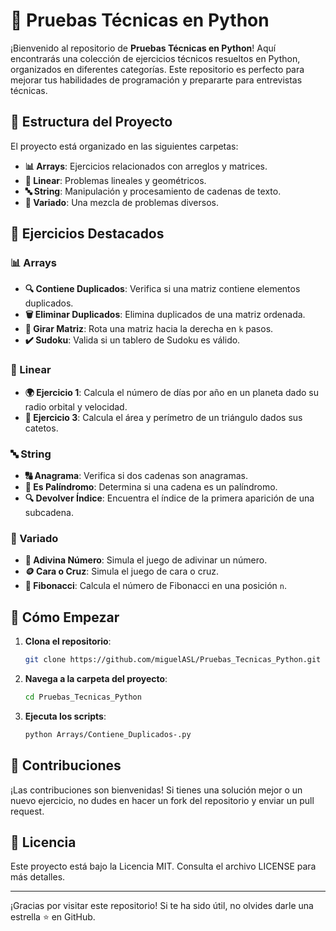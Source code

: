 # 🚀 Pruebas Técnicas en Python

¡Bienvenido al repositorio de **Pruebas Técnicas en Python**! Aquí encontrarás una colección de ejercicios técnicos resueltos en Python, organizados en diferentes categorías. Este repositorio es perfecto para mejorar tus habilidades de programación y prepararte para entrevistas técnicas.

## 📂 Estructura del Proyecto

El proyecto está organizado en las siguientes carpetas:

- **📊 Arrays**: Ejercicios relacionados con arreglos y matrices.
- **📐 Linear**: Problemas lineales y geométricos.
- **🔤 String**: Manipulación y procesamiento de cadenas de texto.
- **🔀 Variado**: Una mezcla de problemas diversos.

## 📜 Ejercicios Destacados

### 📊 Arrays

- **🔍 Contiene Duplicados**: Verifica si una matriz contiene elementos duplicados.
- **🗑️ Eliminar Duplicados**: Elimina duplicados de una matriz ordenada.
- **🔄 Girar Matriz**: Rota una matriz hacia la derecha en `k` pasos.
- **✔️ Sudoku**: Valida si un tablero de Sudoku es válido.

### 📐 Linear

- **🌍 Ejercicio 1**: Calcula el número de días por año en un planeta dado su radio orbital y velocidad.
- **📏 Ejercicio 3**: Calcula el área y perímetro de un triángulo dados sus catetos.

### 🔤 String

- **🔠 Anagrama**: Verifica si dos cadenas son anagramas.
- **🔁 Es Palíndromo**: Determina si una cadena es un palíndromo.
- **🔍 Devolver Índice**: Encuentra el índice de la primera aparición de una subcadena.

### 🔀 Variado

- **🎲 Adivina Número**: Simula el juego de adivinar un número.
- **🪙 Cara o Cruz**: Simula el juego de cara o cruz.
- **🔢 Fibonacci**: Calcula el número de Fibonacci en una posición `n`.

## 🚀 Cómo Empezar

1. **Clona el repositorio**:
    ```sh
    git clone https://github.com/miguelASL/Pruebas_Tecnicas_Python.git
    ```

2. **Navega a la carpeta del proyecto**:
    ```sh
    cd Pruebas_Tecnicas_Python
    ```

3. **Ejecuta los scripts**:
    ```sh
    python Arrays/Contiene_Duplicados-.py
    ```

## 🤝 Contribuciones

¡Las contribuciones son bienvenidas! Si tienes una solución mejor o un nuevo ejercicio, no dudes en hacer un fork del repositorio y enviar un pull request.

## 📄 Licencia

Este proyecto está bajo la Licencia MIT. Consulta el archivo LICENSE para más detalles.

---

¡Gracias por visitar este repositorio! Si te ha sido útil, no olvides darle una estrella ⭐ en GitHub.
